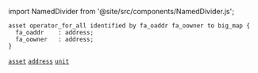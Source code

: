 import NamedDivider from '@site/src/components/NamedDivider.js';

<NamedDivider title="Code" width="1.5"/>

```archetype
asset operator_for_all identified by fa_oaddr fa_oowner to big_map {
  fa_oaddr    : address;
  fa_oowner   : address;
}
```
[`asset`](/docs/asset) [`address`](/docs/reference/types#address) [`unit`](/docs/reference/types#unit)